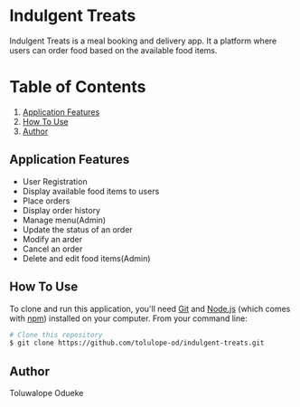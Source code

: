 # Indulgent Treats
Indulgent Treats is a meal booking and delivery app. It a platform where users can order food based on the available food items.

# Table of Contents
1. <a href="#application-features">Application Features</a>
2. <a href="#how-to-use">How To Use</a>
3. <a href="#author">Author</a>



## Application Features

* User Registration
* Display available food items to users
* Place orders
* Display order history
* Manage menu(Admin)
* Update the status of an order
* Modify an arder
* Cancel an order
* Delete and edit food items(Admin)

## How To Use

To clone and run this application, you'll need [Git](https://git-scm.com) and [Node.js](https://nodejs.org/en/download/) (which comes with [npm](http://npmjs.com)) installed on your computer. From your command line:

```bash
# Clone this repository
$ git clone https://github.com/tolulope-od/indulgent-treats.git
```

## Author

Toluwalope Odueke

